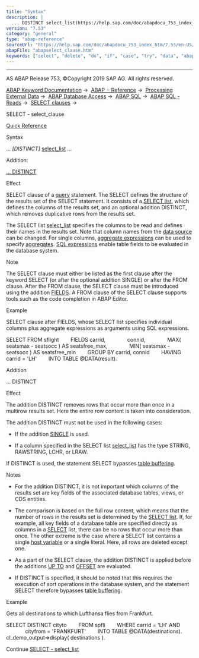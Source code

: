 ```yaml
---
title: "Syntax"
description: |
  ... DISTINCT select_list(https://help.sap.com/doc/abapdocu_753_index_htm/7.53/en-US/abapselect_list.htm) ... Addition: ... DISTINCT(#!ABAP_ONE_ADD@1@) Effect SELECT clause of a query(https://help.sap.com/doc/abapdocu_753_index_htm/7.53/en-US/abenquery_glosry.htm 'Glossary Entry') stat
version: "7.53"
category: "general"
type: "abap-reference"
sourceUrl: "https://help.sap.com/doc/abapdocu_753_index_htm/7.53/en-US/abapselect_clause.htm"
abapFile: "abapselect_clause.htm"
keywords: ["select", "delete", "do", "if", "case", "try", "data", "abapselect", "clause"]
---
```


* * *

AS ABAP Release 753, ©Copyright 2019 SAP AG. All rights reserved.

[ABAP Keyword Documentation](https://help.sap.com/doc/abapdocu_753_index_htm/7.53/en-US/abenabap.htm) →  [ABAP − Reference](https://help.sap.com/doc/abapdocu_753_index_htm/7.53/en-US/abenabap_reference.htm) →  [Processing External Data](https://help.sap.com/doc/abapdocu_753_index_htm/7.53/en-US/abenabap_language_external_data.htm) →  [ABAP Database Access](https://help.sap.com/doc/abapdocu_753_index_htm/7.53/en-US/abenabap_sql.htm) →  [ABAP SQL](https://help.sap.com/doc/abapdocu_753_index_htm/7.53/en-US/abenopensql.htm) →  [ABAP SQL - Reads](https://help.sap.com/doc/abapdocu_753_index_htm/7.53/en-US/abenopen_sql_reading.htm) →  [SELECT clauses](https://help.sap.com/doc/abapdocu_753_index_htm/7.53/en-US/abenselect_clauses.htm) → 

SELECT - select\_clause

[Quick Reference](https://help.sap.com/doc/abapdocu_753_index_htm/7.53/en-US/abapselect_shortref.htm)

Syntax

... *\[*DISTINCT*\]* [select\_list](https://help.sap.com/doc/abapdocu_753_index_htm/7.53/en-US/abapselect_list.htm) ...

Addition:

[... DISTINCT](#!ABAP_ONE_ADD@1@)

Effect

SELECT clause of a [query](https://help.sap.com/doc/abapdocu_753_index_htm/7.53/en-US/abenquery_glosry.htm "Glossary Entry") statement. The SELECT defines the structure of the results set of the SELECT statement. It consists of a [SELECT list](https://help.sap.com/doc/abapdocu_753_index_htm/7.53/en-US/abapselect_list.htm), which defines the columns of the results set, and an optional addition DISTINCT, which removes duplicative rows from the results set.

The SELECT list [select\_list](https://help.sap.com/doc/abapdocu_753_index_htm/7.53/en-US/abapselect_list.htm) specifies the columns to be read and defines their names in the results set. Note that column names from the [data source](https://help.sap.com/doc/abapdocu_753_index_htm/7.53/en-US/abapselect_data_source.htm) can be changed. For single columns, [aggregate expressions](https://help.sap.com/doc/abapdocu_753_index_htm/7.53/en-US/abenaggregate_expression_glosry.htm "Glossary Entry") can be used to specify [aggregates](https://help.sap.com/doc/abapdocu_753_index_htm/7.53/en-US/abenaggregate_glosry.htm "Glossary Entry"). [SQL expressions](https://help.sap.com/doc/abapdocu_753_index_htm/7.53/en-US/abensql_expression_glosry.htm "Glossary Entry") enable table fields to be evaluated in the database system.

Note

The SELECT clause must either be listed as the first clause after the keyword SELECT (or after the optional addition SINGLE) or after the FROM clause. After the FROM clause, the SELECT clause must be introduced using the addition [FIELDS](https://help.sap.com/doc/abapdocu_753_index_htm/7.53/en-US/abapselect.htm). A FROM clause of the SELECT clause supports tools such as the code completion in ABAP Editor.

Example

SELECT clause after FIELDS, whose SELECT list specifies individual columns plus aggregate expressions as arguments using SQL expressions.

SELECT FROM sflight
       FIELDS carrid,
              connid,
              MAX( seatsmax - seatsocc ) AS seatsfree\_max,
              MIN( seatsmax - seatsocc ) AS seatsfree\_min
       GROUP BY carrid, connid
       HAVING carrid = 'LH'
       INTO TABLE @DATA(result).

Addition

... DISTINCT

Effect

The addition DISTINCT removes rows that occur more than once in a multirow results set. Here the entire row content is taken into consideration.

The addition DISTINCT must not be used in the following cases:

-   If the addition [SINGLE](https://help.sap.com/doc/abapdocu_753_index_htm/7.53/en-US/abapselect_single.htm) is used.
    
-   If a column specified in the SELECT list [select\_list](https://help.sap.com/doc/abapdocu_753_index_htm/7.53/en-US/abapselect_list.htm) has the type STRING, RAWSTRING, LCHR, or LRAW.
    

If DISTINCT is used, the statement SELECT bypasses [table buffering](https://help.sap.com/doc/abapdocu_753_index_htm/7.53/en-US/abensap_buffering_glosry.htm "Glossary Entry").

Notes

-   For the addition DISTINCT, it is not important which columns of the results set are key fields of the associated database tables, views, or CDS entities.
    
-   The comparison is based on the full row content, which means that the number of rows in the results set is determined by the [SELECT list](https://help.sap.com/doc/abapdocu_753_index_htm/7.53/en-US/abapselect_list.htm). If, for example, all key fields of a database table are specified directly as columns in a [SELECT](https://help.sap.com/doc/abapdocu_753_index_htm/7.53/en-US/abenopen_sql_columns.htm) list, there can be no rows that occur more than once. The other extreme is the case where a SELECT list contains a single [host variable](https://help.sap.com/doc/abapdocu_753_index_htm/7.53/en-US/abenopen_sql_host_variables.htm) or a single literal. Here, all rows are deleted except one.
    
-   As a part of the SELECT clause, the addition DISTINCT is applied before the additions [UP TO](https://help.sap.com/doc/abapdocu_753_index_htm/7.53/en-US/abapselect_up_to_offset.htm) and [OFFSET](https://help.sap.com/doc/abapdocu_753_index_htm/7.53/en-US/abapselect_up_to_offset.htm) are evaluated.
    
-   If DISTINCT is specified, it should be noted that this requires the execution of sort operations in the database system, and the statement SELECT therefore bypasses [table buffering](https://help.sap.com/doc/abapdocu_753_index_htm/7.53/en-US/abensap_buffering_glosry.htm "Glossary Entry").
    

Example

Gets all destinations to which Lufthansa flies from Frankfurt.

SELECT DISTINCT cityto
       FROM spfli
       WHERE carrid = 'LH' AND
             cityfrom = 'FRANKFURT'
       INTO TABLE @DATA(destinations).
cl\_demo\_output=>display( destinations ).

Continue
[SELECT - select\_list](https://help.sap.com/doc/abapdocu_753_index_htm/7.53/en-US/abapselect_list.htm)